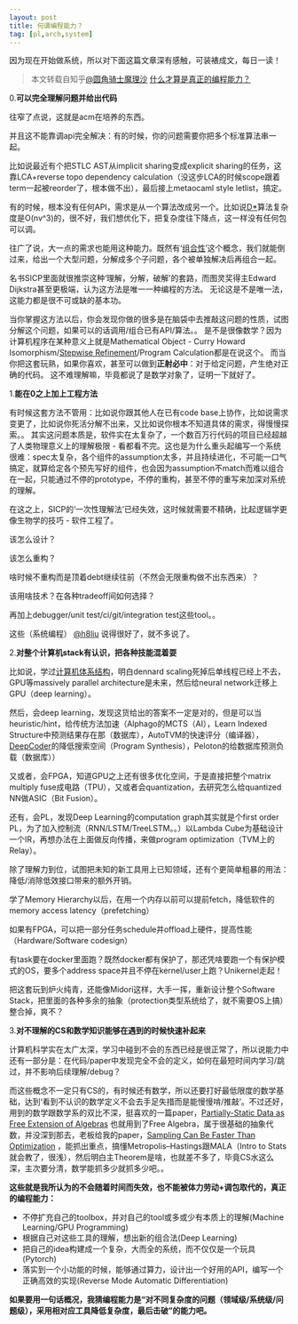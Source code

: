```yaml
---
layout: post
title: 何谓编程能力？
tag: [pl,arch,system]
---
```


因为现在开始做系统，所以对下面这篇文章深有感触，可装裱成文，每日一读！

> 本文转载自知乎[@圆角骑士魔理沙](https://www.zhihu.com/people/0251012c87c2d3f56ac34de7d71cdcbc) [什么才算是真正的编程能力？](https://www.zhihu.com/question/31034164/answer/553533545)

<!--more-->

0.**可以完全理解问题并给出代码**

往窄了点说，这就是acm在培养的东西。

并且这不能靠调api完全解决：有的时候，你的问题需要你把多个标准算法串一起。

比如说最近有个把STLC AST从implicit sharing变成explicit sharing的任务，这靠LCA+reverse topo dependency calculation（没这步LCA的时候scope跟着term一起被reorder了，根本做不出），最后接上metaocaml style letlist，搞定。

有的时候，根本没有任何API，需求是从一个算法改成另一个。比如说[D\*](https://link.zhihu.com/?target=https%3A//www.microsoft.com/en-us/research/wp-content/uploads/2016/02/main-65.pdf)算法复杂度是O(nv^3)的，很不好，我们想优化下，把复杂度往下降点，这一样没有任何包可以调。

往广了说，大一点的需求也能用这种能力。既然有‘[组合性](https://www.zhihu.com/question/34819931/answer/482024102)’这个概念，我们就能倒过来，给出一个大型问题，分解成多个子问题，各个被单独解决后再组合一起。

名书SICP里面就很推崇这种‘理解，分解，破解’的套路，而图灵奖得主Edward Dijkstra甚至更极端，认为这方法是唯一一种编程的方法。
无论这是不是唯一法，这能力都是很不可或缺的基本功。

当你掌握这方法以后，你会发现你做的很多是在脑袋中去推敲这问题的性质，试图分解这个问题，如果可以的话调用/组合已有API/算法。。
是不是很像数学？因为计算机程序在某种意义上就是Mathematical Object - Curry Howard Isomorphism/[Stepwise Refinement](https://zhuanlan.zhihu.com/p/20885133)/Program Calculation都是在说这个。
而当你把这套玩熟，如果你喜欢，甚至可以做到**正射必中**：对于给定问题，产生绝对正确的代码。
这不难理解嘛，毕竟都说了是数学对象了，证明一下就好了。

1.**能在0之上加上工程方法**

有时候这套方法不管用：比如说你跟其他人在已有code base上协作，比如说需求变更了，比如说你死活分解不出来，又比如说你根本不知道具体的需求，得慢慢探索。。
其实这问题本质是，软件实在太复杂了，一个数百万行代码的项目已经超越了人类物理意义上的理解极限 - 看都看不完。这也是为什么重头起编写一个系统很难：spec太复杂，各个组件的assumption太多，并且持续进化，不可能一口气搞定，就算给定各个预先写好的组件，也会因为assumption不match而难以组合在一起，只能通过不停的prototype，不停的重构，甚至不停的重写来加深对系统的理解。

在这之上，SICP的‘一次性理解法’已经失效，这时候就需要不精确，比起逻辑学更像生物学的技巧 - 软件工程了。

该怎么设计？

该怎么重构？

啥时候不重构而是顶着debt继续往前（不然会无限重构做不出东西来）？

该用啥技术？在各种tradeoff间如何选择？

再加上debugger/unit test/ci/git/integration test这些tool。。

这些（系统编程） [@h8liu](https://www.zhihu.com/question/31034164/answer/50423838) 说得很好了，就不多说了。

2.**对整个计算机stack有认识，把各种技能混着耍**

比如说，学过[计算机体系结构](https://www.zhihu.com/question/24975949/answer/370015097)，明白dennard scaling死掉后单线程已经上不去，GPU等massively parallel architecture是未来，然后给neural network迁移上GPU（deep learning）。

然后，会deep learning，发现这货给出的答案不一定是对的，但是可以当heuristic/hint，给传统方法加速（Alphago的MCTS（AI），Learn Indexed Structure中预测结果存在那（数据库），AutoTVM的快速评分（编译器），[DeepCoder](https://www.zhihu.com/question/56250357/answer/148934031)的降低搜索空间（Program Synthesis），Peloton的给数据库预测负载（数据库））

又或者，会FPGA，知道GPU之上还有很多优化空间，于是直接把整个matrix multiply fuse成电路（TPU），又或者会quantization，去研究怎么给quantized NN做ASIC（Bit Fusion）。

还有，会PL，发现Deep Learning的computation graph其实就是个first order PL，为了加入控制流（RNN/LSTM/TreeLSTM。。）以Lambda Cube为基础设计一个IR，再想办法在上面做反向传播，来做program optimization（TVM上的Relay）。

除了理解力到位，试图把未知的新工具用上已知领域，还有个更简单粗暴的用法：降低/消除低效接口带来的额外开销。

学了Memory Hierarchy以后，在用一个内存以前可以提前fetch，降低软件的memory access latency（prefetching）

如果有FPGA，可以把一部分任务schedule并offload上硬件，提高性能（Hardware/Software codesign）

有task要在docker里面跑？既然docker都有保护了，那还凭啥要跑一个有保护模式的OS，要多个address space并且不停在kernel/user上跑？Unikernel走起！

把这套玩到炉火纯青，还能像Midori这样，大手一挥，重新设计整个Software Stack，把里面的各种多余的抽象（protection类型系统给了，就不需要OS上搞）整合掉，爽不？

3.**对不理解的CS和数学知识能够在遇到的时候快速补起来**

计算机科学实在太广太深，学习中碰到不会的东西已经是很正常了，所以说能力中还有一部分是：在代码/paper中发现完全不会的定义，如何在最短时间内学习/跳过，并不影响后续理解/debug？

而这些概念不一定只有CS的，有时候还有数学，所以还要打好最低限度的数学基础，达到‘看到不认识的数学定义不会去手足失措而是能慢慢啃/推敲’。不过还好，用到的数学跟数学系的双比不深，挺喜欢的一篇paper，[Partially-Static Data as Free Extension of Algebras](https://link.zhihu.com/?target=https%3A//www.cl.cam.ac.uk/%7Ejdy22/papers/partially-static-data-as-free-extension-of-algebras.pdf) 也就用到了Free Algebra，属于很基础的抽象代数，并没深到那去，老板给我的paper，[Sampling Can Be Faster Than Optimization](https://link.zhihu.com/?target=https%3A//arxiv.org/abs/1811.08413v1) ，能抓出重点，搞懂Metropolis–Hastings跟MALA（Intro to Stats就会教了，很浅），然后明白主Theorem是啥，也就差不多了，毕竟CS水这么深，主次要分清，数学能抓多少就抓多少吧。。

**这些就是我所认为的不会随着时间而失效，也不能被体力劳动+调包取代的，真正的编程能力：**

* 不停扩充自己的toolbox，并对自己的tool或多或少有本质上的理解(Machine Learning/GPU Programming)
* 根据自己对这些工具的理解，想出新的组合法(Deep Learning)
* 把自己的idea构建成一个复杂，大而全的系统，而不仅仅是一个玩具(Pytorch)
* 落实到一个小功能的时候，能够通过算力，设计出一个好用的API，编写一个正确高效的实现(Reverse Mode Automatic Differentiation)

**如果要用一句话概况，我猜编程能力是“对不同复杂度的问题（领域级/系统级/问题级），采用相对应工具降低复杂度，最后击破”的能力吧。**